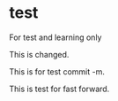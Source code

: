 test
====

For test and learning only

This is changed.

This is for test commit -m.

This is test for fast forward.
